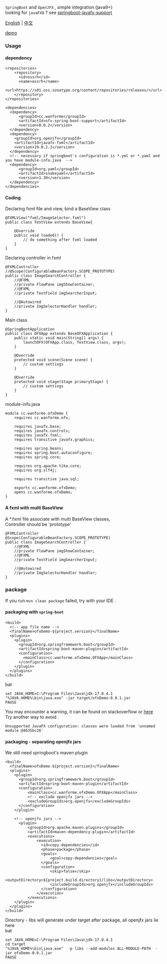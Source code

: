 
`SpringBoot` and `OpenJFX` , simple integration (java9+)  
looking for `javaFX8` ?  see [springboot-javafx-support](https://github.com/roskenet/springboot-javafx-support.git)  
  
[English](README.md) | [中文](README.CN.md)  
  
[demo](https://github.com/WanneSimon/ofxDemo-spring-boot-support)  

### Usage
#### dependency
```
<repositories>
    <repository>
      <id>ossrh</id>
      <name>ossrh</name>
      <url>https://s01.oss.sonatype.org/content/repositories/releases/</url>
    </repository>
</repositories>

<dependencies>
  <dependency>
      <groupId>cc.wanforme</groupId>
      <artifactId>ofx-spring-boot-support</artifactId>
      <version>0.0.2</version>
  </dependency>
  <dependency>
    <groupId>org.openjfx</groupId>
    <artifactId>javafx-fxml</artifactId>
    <version>19.0.2.1</version>
  </dependency>
  <!-- necessary if springboot's configuration is *.yml or *.yaml and you have module-info.java  -->
  <dependency>
      <groupId>org.yaml</groupId>
      <artifactId>snakeyaml</artifactId>
      <version>1.30</version>
  </dependency>
</dependencies>
```
#### Coding
Declaring fxml file and view, bind a BaseView class
```
@FXMLView("fxml/ImageSelector.fxml")
public class TestView extends BaseView{

    @Override
    public void loaded() {
        // do something after fxml loaded
    }
}
```
Declaring controller in fxml
```
@FXMLController
//@Scope(ConfigurableBeanFactory.SCOPE_PROTOTYPE) 
public class ImageSearchController {
    //@FXML
    //private FlowPane imgShowContainer;
    //@FXML
    //private TextField imgSearcherInput;

    //@Autowired
    //private ImgSelectorHandler handler;
}
```
Main class
```
@SpringBootApplication
public class OFXApp extends BaseOFXApplication {
    public static void main(String[] args) {
        launchOFX(OFXApp.class, TestView.class, args);
    }

    @Override
    protected void scene(Scene scene) {
        // custom settings
    }

    @Override
    protected void stage(Stage primaryStage) {
        // custom settings
    }
}
```
module-info.java
```
module cc.wanforme.ofxDemo {
    requires cc.wanforme.ofx;

    requires javafx.base;
    requires javafx.controls;
    requires javafx.fxml;
    requires transitive javafx.graphics;

    requires spring.beans;
    requires spring.boot.autoconfigure;
    requires spring.core;

    requires org.apache.tika.core;
    requires org.slf4j;

    requires transitive java.sql;

    exports cc.wanforme.ofxDemo;
    opens cc.wanforme.ofxDemo;
}
```

#### A fxml with multi BaseView
A *.fxml file associate with multi BaseView classes,  
Controller should be 'prototype'
```
@FXMLController
@Scope(ConfigurableBeanFactory.SCOPE_PROTOTYPE) 
public class ImageSearchController {
    //@FXML
    //private FlowPane imgShowContainer;
    //@FXML
    //private TextField imgSearcherInput;

    //@Autowired
    //private ImgSelectorHandler handler;
}
```

### package
If you run `mvn clean package` failed, try with your IDE .
#### packaging with `spring-boot`
```
<build>
  <!-- app file name -->
  <finalName>ofxDemo-${project.version}</finalName>
  <plugins>
    <plugin>
      <groupId>org.springframework.boot</groupId>
      <artifactId>spring-boot-maven-plugin</artifactId>
      <configuration>
        <mainClass>cc.wanforme.ofxDemo.OFXApp</mainClass>
      </configuration>
    </plugin>
  </plugins>
</build>
```
bat
```
set JAVA_HOME=C:\Program Files\Java\jdk-17.0.4.1
"%JAVA_HOME%\bin\java.exe" -jar target/ofxDemo-0.0.1.jar 
PAUSE
```
You may encounter a warning, it can be found on stackoverflow or [here](https://www.nuomiphp.com/a/stackoverflow/en/61e171b79ab59a78c439553d.html)  
Try another way to avoid .
```
Unsupported JavaFX configuration: classes were loaded from 'unnamed module @4635bc26'
```

#### packaging - separating openjfx jars
We still need springboot's maven plugin
```
<build>
  <finalName>ofxDemo-${project.version}</finalName>
  <plugins>
    <plugin>
      <groupId>org.springframework.boot</groupId>
      <artifactId>spring-boot-maven-plugin</artifactId>
      <configuration>
          <mainClass>cc.wanforme.ofxDemo.OFXApp</mainClass>
          <!-- exclude openjfx jars -->
          <excludeGroupIds>org.openjfx</excludeGroupIds>
      </configuration>
    </plugin>

    <!-- openjfx jars -->
      <plugin>
          <groupId>org.apache.maven.plugins</groupId>
          <artifactId>maven-dependency-plugin</artifactId>
          <executions>
              <execution>
                <id>copy-dependencies</id>
                <phase>package</phase>
                <goals>
                    <goal>copy-dependencies</goal>
                </goals>
                <configuration>
                    <skip>false</skip>
                    <outputDirectory>${project.build.directory}/libs</outputDirectory>
                    <includeGroupIds>org.openjfx</includeGroupIds>
                </configuration>
              </execution>
          </executions>
    </plugin>
  </plugins>
</build>
```
Directory - libs will generate under target after package, all openjfx jars lie here  
bat
```
set JAVA_HOME=C:\Program Files\Java\jdk-17.0.4.1
cd target
"%JAVA_HOME%\bin\java.exe"  -p libs --add-modules ALL-MODULE-PATH  -jar ofxDemo-0.0.1.jar 
PAUSE

```



